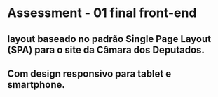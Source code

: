 # Assessment - 01 final front-end 

 ## <h2> layout baseado no padrão Single Page Layout (SPA) para o site da Câmara dos Deputados.
 <h2> Com design responsivo para tablet e smartphone.

